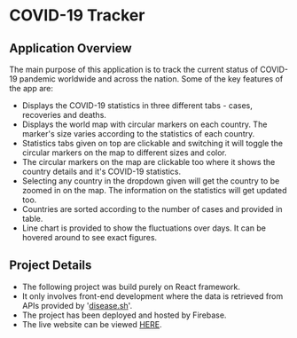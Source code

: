 
# COVID-19 Tracker

## Application Overview
The main purpose of this application is to track the current status of COVID-19 pandemic worldwide and across the nation. Some of the key features of the app are:

 - Displays the COVID-19 statistics in three different tabs - cases, recoveries and deaths.
 - Displays the world map with circular markers on each country. The marker's size varies according to the statistics of each country.
 - Statistics tabs given on top are clickable and switching it will toggle the circular markers on the map to different sizes and color.
 - The circular markers on the map are clickable too where it shows the country details and it's COVID-19 statistics.
 - Selecting any country in the dropdown given will get the country to be zoomed in on the map. The information on the statistics will get updated too.
 - Countries are sorted according to the number of cases and provided in table.
 - Line chart is provided to show the fluctuations over days. It can be hovered around to see exact figures.

## Project Details

 - The following project was build purely on React framework.
 - It only involves front-end development where the data is retrieved from APIs provided by '[disease.sh](https://disease.sh/)'.
 - The project has been deployed and hosted by Firebase.
 - The live website can be viewed [HERE](https://covid-19-tracker-ad4a9.web.app/).